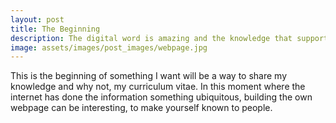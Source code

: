 ```yaml
---
layout: post
title: The Beginning
description: The digital word is amazing and the knowledge that support it is very powerful.
image: assets/images/post_images/webpage.jpg
---
```


This is the beginning of something I want will be a way to share my knowledge and why not, my curriculum vitae. In this moment where the internet has done the information something ubiquitous, building the own webpage can be interesting, to make yourself known to people.